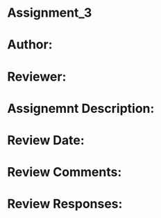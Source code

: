 # Assignment_3
# Author: 
# Reviewer:
# Assignemnt Description:
# Review Date:
# Review Comments:
# Review Responses:
